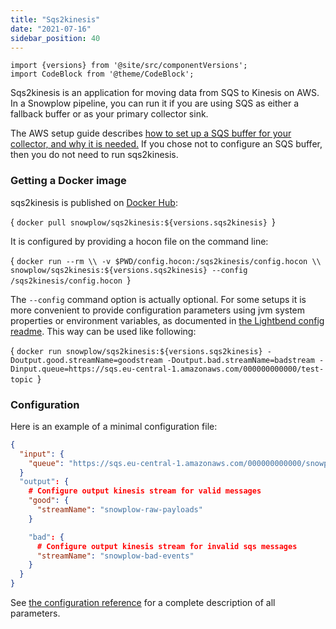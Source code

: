 ```yaml
---
title: "Sqs2kinesis"
date: "2021-07-16"
sidebar_position: 40
---
```


```mdx-code-block
import {versions} from '@site/src/componentVersions';
import CodeBlock from '@theme/CodeBlock';
```

Sqs2kinesis is an application for moving data from SQS to Kinesis on AWS. In a Snowplow pipeline, you can run it if you are using SQS as either a fallback buffer or as your primary collector sink.

The AWS setup guide describes [how to set up a SQS buffer for your collector, and why it is needed.](/docs/pipeline-components-and-applications/stream-collector/configure/index.md#setting-up-an-sqs-buffer-2-0-0) If you chose not to configure an SQS buffer, then you do not need to run sqs2kinesis.

### Getting a Docker image

sqs2kinesis is published on [Docker Hub](https://hub.docker.com/r/snowplow/sqs2kinesis/tags):

<CodeBlock language="bash">{
`docker pull snowplow/sqs2kinesis:${versions.sqs2kinesis}
`}</CodeBlock>

It is configured by providing a hocon file on the command line:

<CodeBlock language="bash">{
`docker run --rm \\
  -v $PWD/config.hocon:/sqs2kinesis/config.hocon \\
  snowplow/sqs2kinesis:${versions.sqs2kinesis} --config /sqs2kinesis/config.hocon
`}</CodeBlock>

The `--config` command option is actually optional. For some setups it is more convenient to provide configuration parameters using jvm system properties or environment variables, as documented in [the Lightbend config readme](https://github.com/lightbend/config/blob/v1.4.1/README.md). This way can be used like following:

<CodeBlock language="bash">{
`docker run snowplow/sqs2kinesis:${versions.sqs2kinesis} -Doutput.good.streamName=goodstream -Doutput.bad.streamName=badstream -Dinput.queue=https://sqs.eu-central-1.amazonaws.com/000000000000/test-topic
`}</CodeBlock>


### Configuration

Here is an example of a minimal configuration file:

```json
{
  "input": {
    "queue": "https://sqs.eu-central-1.amazonaws.com/000000000000/snowplow-buffer"
  }
  "output": {
    # Configure output kinesis stream for valid messages
    "good": {
      "streamName": "snowplow-raw-payloads"
    }

    "bad": {
      # Configure output kinesis stream for invalid sqs messages
      "streamName": "snowplow-bad-events"
    }
  }
}
```

See [the configuration reference](/docs/pipeline-components-and-applications/sqs2kinesis/sqs2kinesis-configuration-reference/index.md) for a complete description of all parameters.
